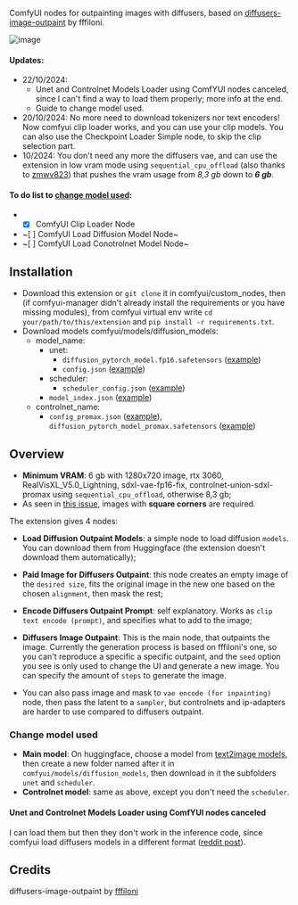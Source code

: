 ComfyUI nodes for outpainting images with diffusers, based on [diffusers-image-outpaint](https://huggingface.co/spaces/fffiloni/diffusers-image-outpaint/tree/main) by fffiloni.

![image](https://github.com/user-attachments/assets/8f7665a1-dd8c-44d6-a067-fcc3f48b1865)


#### Updates:
- 22/10/2024:
  - Unet and Controlnet Models Loader using ComfYUI nodes canceled, since I can't find a way to load them properly; more info at the end.
  - Guide to change model used.
- 20/10/2024: No more need to download tokenizers nor text encoders! Now comfyui clip loader works, and you can use your clip models. You can also use the Checkpoint Loader Simple node, to skip the clip selection part.
- 10/2024: You don't need any more the diffusers vae, and can use the extension in low vram mode using `sequential_cpu_offload` (also thanks to [zmwv823](https://github.com/GiusTex/ComfyUI-DiffusersImageOutpaint/pull/4)) that pushes the vram usage from *8,3 gb* down to **_6 gb_**.

#### To do list to [change model used](https://github.com/GiusTex/ComfyUI-DiffusersImageOutpaint/pull/14):
- - [x] ComfyUI Clip Loader Node
- ~[ ] ComfyUI Load Diffusion Model Node~
- ~[ ] ComfyUI Load Conotrolnet Model Node~

## Installation
- Download this extension or `git clone` it in comfyui/custom_nodes, then (if comfyui-manager didn't already install the requirements or you have missing modules), from comfyui virtual env write `cd your/path/to/this/extension` and `pip install -r requirements.txt`.
- Download models comfyui/models/diffusion_models:
   - model_name:
      - unet:
         - `diffusion_pytorch_model.fp16.safetensors` ([example](https://huggingface.co/SG161222/RealVisXL_V5.0_Lightning/blob/main/unet/diffusion_pytorch_model.fp16.safetensors))
         - `config.json` ([example](https://huggingface.co/SG161222/RealVisXL_V5.0_Lightning/blob/main/unet/config.json))
     - scheduler:
       - `scheduler_config.json` ([example](https://huggingface.co/SG161222/RealVisXL_V5.0_Lightning/blob/main/scheduler/scheduler_config.json))
     - `model_index.json` ([example](https://huggingface.co/SG161222/RealVisXL_V5.0_Lightning/blob/main/model_index.json))
   - controlnet_name:
     - `config_promax.json` ([example](https://huggingface.co/xinsir/controlnet-union-sdxl-1.0/blob/main/config_promax.json)), `diffusion_pytorch_model_promax.safetensors` ([example](https://huggingface.co/xinsir/controlnet-union-sdxl-1.0/blob/main/diffusion_pytorch_model_promax.safetensors))

## Overview
- **Minimum VRAM**: 6 gb with 1280x720 image, rtx 3060, RealVisXL_V5.0_Lightning, sdxl-vae-fp16-fix, controlnet-union-sdxl-promax using `sequential_cpu_offload`, otherwise 8,3 gb;
- As seen in [this issue](https://github.com/GiusTex/ComfyUI-DiffusersImageOutpaint/issues/7#issuecomment-2410852908), images with **square corners** are required.

The extension gives 4 nodes:
- **Load Diffusion Outpaint Models**: a simple node to load diffusion `models`. You can download them from Huggingface (the extension doesn't download them automatically);
- **Paid Image for Diffusers Outpaint**: this node creates an empty image of the `desired size`, fits the original image in the new one based on the chosen `alignment`, then mask the rest;
- **Encode Diffusers Outpaint Prompt**: self explanatory. Works as `clip text encode (prompt)`, and specifies what to add to the image;
- **Diffusers Image Outpaint**: This is the main node, that outpaints the image. Currently the generation process is based on fffiloni's one, so you can't reproduce a specific a specific outpaint, and the `seed` option you see is only used to change the UI and generate a new image. You can specify the amount of `steps` to generate the image.

- You can also pass image and mask to `vae encode (for inpainting)` node, then pass the latent to a `sampler`, but controlnets and ip-adapters are harder to use compared to diffusers outpaint.

### Change model used
- **Main model**: On huggingface, choose a model from [text2image models](https://huggingface.co/models?pipeline_tag=text-to-image&sort=trending), then create a new folder named after it in `comfyui/models/diffusion_models`, then download in it the subfolders `unet` and `scheduler`.
- **Controlnet model**: same as above, except you don't need the `scheduler`.

#### Unet and Controlnet Models Loader using ComfYUI nodes canceled
I can load them but then they don't work in the inference code, since comfyui load diffusers models in a different format ([reddit post](https://www.reddit.com/r/comfyui/comments/17fvb49/comment/k6cz9yv/?utm_source=share&utm_medium=web3x&utm_name=web3xcss&utm_term=1&utm_content=share_button)).

## Credits
diffusers-image-outpaint by [fffiloni](https://huggingface.co/spaces/fffiloni/diffusers-image-outpaint/tree/main)
